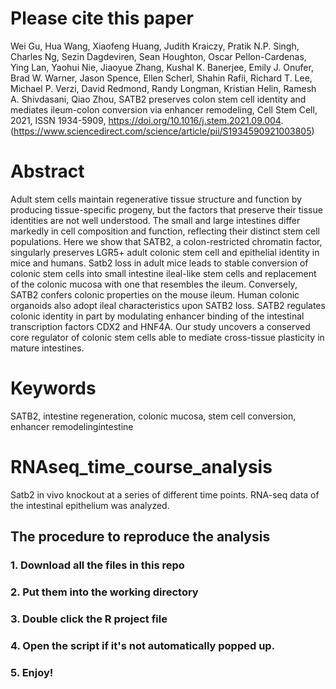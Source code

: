 # Please cite this paper
Wei Gu, Hua Wang, Xiaofeng Huang, Judith Kraiczy, Pratik N.P. Singh, Charles Ng, Sezin Dagdeviren, Sean Houghton, Oscar Pellon-Cardenas, Ying Lan, Yaohui Nie, Jiaoyue Zhang, Kushal K. Banerjee, Emily J. Onufer, Brad W. Warner, Jason Spence, Ellen Scherl, Shahin Rafii, Richard T. Lee, Michael P. Verzi, David Redmond, Randy Longman, Kristian Helin, Ramesh A. Shivdasani, Qiao Zhou, SATB2 preserves colon stem cell identity and mediates ileum-colon conversion via enhancer remodeling,
Cell Stem Cell, 2021, ISSN 1934-5909,
https://doi.org/10.1016/j.stem.2021.09.004.
(https://www.sciencedirect.com/science/article/pii/S1934590921003805)

# Abstract
Adult stem cells maintain regenerative tissue structure and function by producing tissue-specific progeny, but the factors that preserve their tissue identities are not well understood. The small and large intestines differ markedly in cell composition and function, reflecting their distinct stem cell populations. Here we show that SATB2, a colon-restricted chromatin factor, singularly preserves LGR5+ adult colonic stem cell and epithelial identity in mice and humans. Satb2 loss in adult mice leads to stable conversion of colonic stem cells into small intestine ileal-like stem cells and replacement of the colonic mucosa with one that resembles the ileum. Conversely, SATB2 confers colonic properties on the mouse ileum. Human colonic organoids also adopt ileal characteristics upon SATB2 loss. SATB2 regulates colonic identity in part by modulating enhancer binding of the intestinal transcription factors CDX2 and HNF4A. Our study uncovers a conserved core regulator of colonic stem cells able to mediate cross-tissue plasticity in mature intestines.
# Keywords
SATB2, intestine regeneration, colonic mucosa, stem cell conversion, enhancer remodelingintestine

# RNAseq_time_course_analysis
Satb2 in vivo knockout at a series of different time points. RNA-seq data of the intestinal epithelium was analyzed.

## The procedure to reproduce the analysis
### 1. Download all the files in this repo
### 2. Put them into the working directory
### 3. Double click the R project file
### 4. Open the script if it's not automatically popped up.
### 5. Enjoy!
